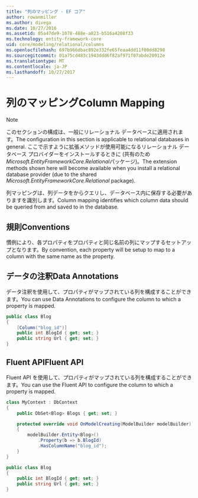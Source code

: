 ```yaml
---
title: "列のマッピング - EF コア"
author: rowanmiller
ms.author: divega
ms.date: 10/27/2016
ms.assetid: 05a47de9-1078-488e-a823-b516a4208f33
ms.technology: entity-framework-core
uid: core/modeling/relational/columns
ms.openlocfilehash: 697b966dbac892e332fe65feaa4dd11f00dd8298
ms.sourcegitcommit: 01a75cd483c1943ddd6f82af971f07abde20912e
ms.translationtype: MT
ms.contentlocale: ja-JP
ms.lasthandoff: 10/27/2017
---
```

# <a name="column-mapping"></a><span data-ttu-id="8f35a-102">列のマッピング</span><span class="sxs-lookup"><span data-stu-id="8f35a-102">Column Mapping</span></span>

> [!NOTE]  
> <span data-ttu-id="8f35a-103">このセクションの構成は、一般にリレーショナル データベースに適用されます。</span><span class="sxs-lookup"><span data-stu-id="8f35a-103">The configuration in this section is applicable to relational databases in general.</span></span> <span data-ttu-id="8f35a-104">ここで示すように拡張メソッドが使用可能になるリレーショナル データベース プロバイダーをインストールするときに (共有のため*Microsoft.EntityFrameworkCore.Relational*パッケージ)。</span><span class="sxs-lookup"><span data-stu-id="8f35a-104">The extension methods shown here will become available when you install a relational database provider (due to the shared *Microsoft.EntityFrameworkCore.Relational* package).</span></span>

<span data-ttu-id="8f35a-105">列マッピングは、列データをからクエリし、データベース内に保存する必要がありますを識別します。</span><span class="sxs-lookup"><span data-stu-id="8f35a-105">Column mapping identifies which column data should be queried from and saved to in the database.</span></span>

## <a name="conventions"></a><span data-ttu-id="8f35a-106">規則</span><span class="sxs-lookup"><span data-stu-id="8f35a-106">Conventions</span></span>

<span data-ttu-id="8f35a-107">慣例により、各プロパティをプロパティと同じ名前の列にマップするセットアップとなります。</span><span class="sxs-lookup"><span data-stu-id="8f35a-107">By convention, each property will be setup to map to a column with the same name as the property.</span></span>

## <a name="data-annotations"></a><span data-ttu-id="8f35a-108">データの注釈</span><span class="sxs-lookup"><span data-stu-id="8f35a-108">Data Annotations</span></span>

<span data-ttu-id="8f35a-109">データ注釈を使用して、プロパティがマップされている列を構成することができます。</span><span class="sxs-lookup"><span data-stu-id="8f35a-109">You can use Data Annotations to configure the column to which a property is mapped.</span></span>

<!-- [!code-csharp[Main](samples/core/relational/Modeling/DataAnnotations/Samples/Relational/Column.cs?highlight=3)] -->
``` csharp
public class Blog
{
    [Column("blog_id")]
    public int BlogId { get; set; }
    public string Url { get; set; }
}
```

## <a name="fluent-api"></a><span data-ttu-id="8f35a-110">Fluent API</span><span class="sxs-lookup"><span data-stu-id="8f35a-110">Fluent API</span></span>

<span data-ttu-id="8f35a-111">Fluent API を使用して、プロパティがマップされている列を構成することができます。</span><span class="sxs-lookup"><span data-stu-id="8f35a-111">You can use the Fluent API to configure the column to which a property is mapped.</span></span>

<!-- [!code-csharp[Main](samples/core/relational/Modeling/FluentAPI/Samples/Relational/Column.cs?highlight=7,8,9)] -->
``` csharp
class MyContext : DbContext
{
    public DbSet<Blog> Blogs { get; set; }

    protected override void OnModelCreating(ModelBuilder modelBuilder)
    {
        modelBuilder.Entity<Blog>()
            .Property(b => b.BlogId)
            .HasColumnName("blog_id");
    }
}

public class Blog
{
    public int BlogId { get; set; }
    public string Url { get; set; }
}
```
